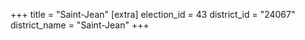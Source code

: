 +++
title = "Saint-Jean"
[extra]
election_id = 43
district_id = "24067"
district_name = "Saint-Jean"
+++
